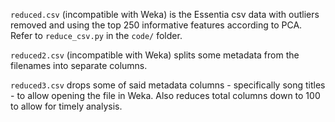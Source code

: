 `reduced.csv` (incompatible with Weka) is the Essentia csv data with outliers removed and using the top 250 informative features according to PCA. Refer to `reduce_csv.py` in the `code/` folder.


`reduced2.csv` (incompatible with Weka) splits some metadata from the filenames into separate columns.


`reduced3.csv` drops some of said metadata columns - specifically song titles - to allow opening the file in Weka. Also reduces total columns down to 100 to allow for timely analysis.
